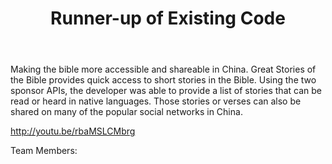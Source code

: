 ﻿---
title: Runner-up of Existing Code
intro: Great Stories of the Bible 
---
Making the bible more accessible and shareable in China. Great Stories of the Bible provides quick access to short stories in the Bible. Using the two sponsor APIs, the developer was able to provide a list of stories that can be read or heard in native languages. Those stories or verses can also be shared on many of the popular social networks in China.

http://youtu.be/rbaMSLCMbrg 

Team Members:

